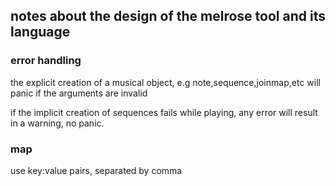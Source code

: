 ## notes about the design of the melrose tool and its language

### error handling
the explicit creation of a musical object, e.g note,sequence,joinmap,etc will panic if the arguments are invalid

if the implicit creation of sequences fails while playing, any error will result in a warning, no panic.

### map

use key:value pairs, separated by comma
